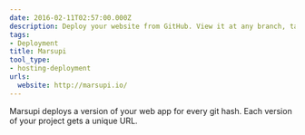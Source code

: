 ```yaml
---
date: 2016-02-11T02:57:00.000Z
description: Deploy your website from GitHub. View it at any branch, tag, or commit.
tags:
- Deployment
title: Marsupi
tool_type:
- hosting-deployment
urls:
  website: http://marsupi.io/
---
```


Marsupi deploys a version of your web app for every git hash.
Each version of your project gets a unique URL.
